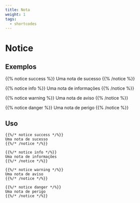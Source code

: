 ```yaml
---
title: Nota
weight: 1
tags:
  - shortcodes
---
```


# Notice

## Exemplos

{{% notice success %}}
Uma nota de sucesso
{{% /notice %}}

{{% notice info %}}
Uma nota de informações
{{% /notice %}}

{{% notice warning %}}
Uma nota de aviso
{{% /notice %}}

{{% notice danger %}}
Uma nota de perigo
{{% /notice %}}

## Uso

```
{{%/* notice success */%}}
Uma nota de sucesso
{{%/* /notice */%}}

{{%/* notice info */%}}
Uma nota de informações
{{%/* /notice */%}}

{{%/* notice warning */%}}
Uma nota de aviso
{{%/* /notice */%}}

{{%/* notice danger */%}}
Uma nota de perigo
{{%/* /notice */%}}
```
